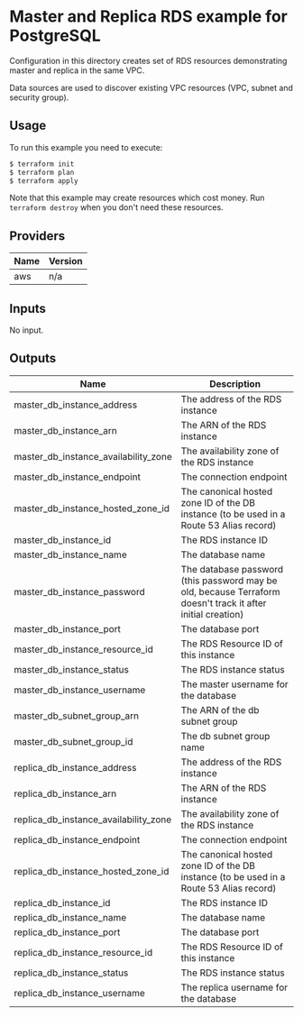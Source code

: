 # Master and Replica RDS example for PostgreSQL

Configuration in this directory creates set of RDS resources demonstrating master and replica in the same VPC.

Data sources are used to discover existing VPC resources (VPC, subnet and security group).

## Usage

To run this example you need to execute:

```bash
$ terraform init
$ terraform plan
$ terraform apply
```

Note that this example may create resources which cost money. Run `terraform destroy` when you don't need these resources.

<!-- BEGINNING OF PRE-COMMIT-TERRAFORM DOCS HOOK -->
## Providers

| Name | Version |
|------|---------|
| aws | n/a |

## Inputs

No input.

## Outputs

| Name | Description |
|------|-------------|
| master\_db\_instance\_address | The address of the RDS instance |
| master\_db\_instance\_arn | The ARN of the RDS instance |
| master\_db\_instance\_availability\_zone | The availability zone of the RDS instance |
| master\_db\_instance\_endpoint | The connection endpoint |
| master\_db\_instance\_hosted\_zone\_id | The canonical hosted zone ID of the DB instance (to be used in a Route 53 Alias record) |
| master\_db\_instance\_id | The RDS instance ID |
| master\_db\_instance\_name | The database name |
| master\_db\_instance\_password | The database password (this password may be old, because Terraform doesn't track it after initial creation) |
| master\_db\_instance\_port | The database port |
| master\_db\_instance\_resource\_id | The RDS Resource ID of this instance |
| master\_db\_instance\_status | The RDS instance status |
| master\_db\_instance\_username | The master username for the database |
| master\_db\_subnet\_group\_arn | The ARN of the db subnet group |
| master\_db\_subnet\_group\_id | The db subnet group name |
| replica\_db\_instance\_address | The address of the RDS instance |
| replica\_db\_instance\_arn | The ARN of the RDS instance |
| replica\_db\_instance\_availability\_zone | The availability zone of the RDS instance |
| replica\_db\_instance\_endpoint | The connection endpoint |
| replica\_db\_instance\_hosted\_zone\_id | The canonical hosted zone ID of the DB instance (to be used in a Route 53 Alias record) |
| replica\_db\_instance\_id | The RDS instance ID |
| replica\_db\_instance\_name | The database name |
| replica\_db\_instance\_port | The database port |
| replica\_db\_instance\_resource\_id | The RDS Resource ID of this instance |
| replica\_db\_instance\_status | The RDS instance status |
| replica\_db\_instance\_username | The replica username for the database |

<!-- END OF PRE-COMMIT-TERRAFORM DOCS HOOK -->
